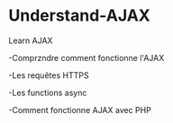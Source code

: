 # Understand-AJAX
Learn AJAX

-Comprzndre comment fonctionne l'AJAX

-Les requêtes HTTPS

-Les functions async

-Comment fonctionne AJAX avec PHP


